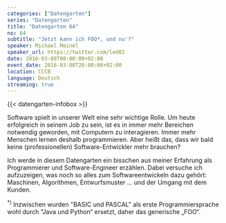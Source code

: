 ```yaml
---
categories: ["Datengarten"]
series: "Datengarten"
title: "Datengarten 64"
no: 64
subtitle: "Jetzt kann ich FOO*, und nu'?"
speaker: Michael Meinel
speaker_url: https://twitter.com/led02
date: 2016-03-08T00:00:00+02:00
event_date: 2016-03-08T20:00:00+02:00
location: CCCB
language: Deutsch
streaming: true
---
```

{{< datengarten-infobox >}}

Software spielt in unserer Welt eine sehr wichtige Rolle. Um heute
erfolgreich in seinem Job zu sein, ist es in immer mehr Bereichen
notwendig geworden, mit Computern zu interagieren. Immer mehr Menschen
lernen deshalb programmieren. Aber heißt das, dass wir bald keine
(professionellen) Software-Entwickler mehr brauchen?

Ich werde in diesem Datengarten ein bisschen aus meiner Erfahrung als
Programmierer und Software-Engineer erzählen. Dabei versuche ich
aufzuzeigen, was noch so alles zum Softwareentwickeln dazu gehört:
Maschinen, Algorithmen, Entwurfsmuster ... und der Umgang mit dem Kunden.

<sup>*)</sup> Inzwischen wurden \"BASIC und PASCAL\" als erste Programmiersprache wohl
durch \"Java und Python“ ersetzt, daher das generische „FOO“.
